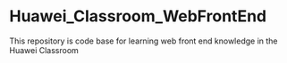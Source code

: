 # Huawei_Classroom_WebFrontEnd
This repository is code base for learning web front end knowledge in the Huawei Classroom
